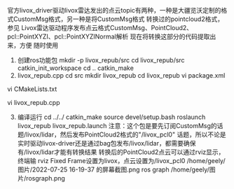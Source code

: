 官方livox_driver驱动livox雷达发出的点云topic有两种，一种是大疆览沃定制的格式CustomMsg格式，另一种是将CustomMsg格式
转换过的pointcloud2格式，参见
Livox雷达驱动程序发布点云格式CustomMsg、PointCloud2、pcl::PointXYZI、pcl::PointXYZINormal解析
现在将转换这部分的代码提取出来，方便 随时使用

1. 创建ros功能包
   mkdir -p livox_repub/src
   cd livox_repub/src
   catkin_init_workspace
   cd ..
   catkin_make
2. livox_repub.cpp
   cd src
   mkdir livox_repub
   cd livox_repub
   vi package.xml

vi CMakeLists.txt

vi livox_repub.cpp

3. 编译运行
   cd ../../
   catkin_make
   source devel/setup.bash
   roslaunch livox_repub livox_repub.launch
   注意：这个包是要先订阅CustomMsg的话题/livox/lidar，然后发布PointCloud2格式的"/livox_pcl0"
   话题，所以不论是实时驱动livox-driver还是通过bag包发布/livox/lidar，都需要确保有/livox/lidar才能有转换结果
   转换后的PointCloud2点云可以通过rviz显示，终端输
   rviz
   Fixed Frame设置为livox，点云设置为/livox_pcl0
   /home/geely/图片/2022-07-25 16-19-37 的屏幕截图.png
   ros graph
   /home/geely/图片/rosgraph.png

